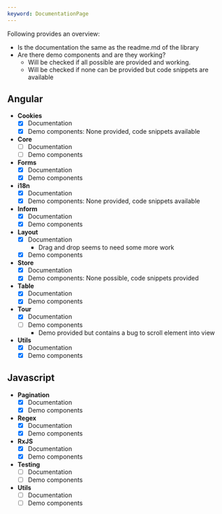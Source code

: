 ```yaml
---
keyword: DocumentationPage
---
```


Following provides an overview:
- Is the documentation the same as the readme.md of the library
- Are there demo components and are they working?
  - Will be checked if all possible are provided and working.
  - Will be checked if none can be provided but code snippets are available

## Angular

- **Cookies**
  - [x] Documentation
  - [x] Demo components: None provided, code snippets available
- **Core**
    - [ ] Documentation
    - [ ] Demo components
- **Forms**
  - [x] Documentation
  - [x] Demo components
- **i18n**
  - [x] Documentation
  - [x] Demo components: None provided, code snippets available
- **Inform**
  - [x] Documentation
  - [x] Demo components
- **Layout**
  - [x] Documentation
    - Drag and drop seems to need some more work
  - [x] Demo components
- **Store**
  - [x] Documentation
  - [x] Demo components: None possible, code snippets provided
- **Table**
  - [x] Documentation
  - [x] Demo components
- **Tour**
  - [x] Documentation
  - [ ] Demo components
    - Demo provided but contains a bug to scroll element into view
- **Utils**
  - [x] Documentation
  - [x] Demo components

## Javascript

- **Pagination**
    - [x] Documentation
    - [x] Demo components

- **Regex**
    - [x] Documentation
    - [x] Demo components

- **RxJS**
    - [x] Documentation
    - [x] Demo components

- **Testing**
    - [ ] Documentation
    - [ ] Demo components

- **Utils**
    - [ ] Documentation
    - [ ] Demo components
